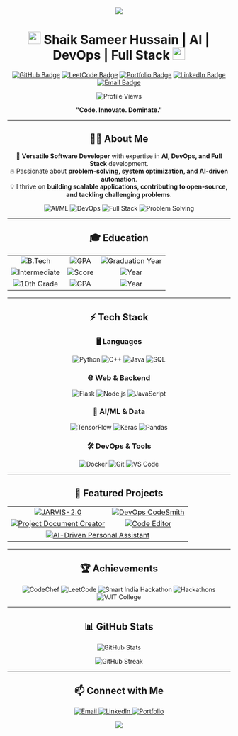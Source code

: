 <div align="center">
   <img src="https://readme-typing-svg.herokuapp.com/?lines=Welcome+to+Shaik+Sameer+Hussain's+Profile!;AI+|+DevOps+|+Full+Stack+Developer;Innovator+and+Problem+Solver&center=true&width=380&height=45">
</div>

<h1 align="center">
  <img src="https://media.giphy.com/media/hvRJCLFzcasrR4ia7z/giphy.gif" width="28">
  Shaik Sameer Hussain | AI | DevOps | Full Stack
  <img src="https://media.giphy.com/media/hvRJCLFzcasrR4ia7z/giphy.gif" width="28">
</h1>

<p align="center">
  <a href="https://github.com/Sameerq7"><img src="https://img.shields.io/github/followers/Sameerq7?label=Followers&style=social" alt="GitHub Badge"></a>
  <a href="https://leetcode.com/Sameerq7"><img src="https://img.shields.io/badge/LeetCode-1500%2B-orange?style=flat-square&logo=LeetCode" alt="LeetCode Badge"></a>
  <a href="https://shaiksameerhussain.vercel.app"><img src="https://img.shields.io/badge/Portfolio-Live-success?style=flat-square&logo=Vercel" alt="Portfolio Badge"></a>
  <a href="https://www.linkedin.com/in/shaik-sameer-hussain-b88323250/"><img src="https://img.shields.io/badge/LinkedIn-Connect-blue?style=flat-square&logo=Linkedin" alt="LinkedIn Badge"></a>
  <a href="mailto:shaiksameerhussain2104@gmail.com"><img src="https://img.shields.io/badge/Email-Contact-red?style=flat-square&logo=Gmail" alt="Email Badge"></a>
</p>

<p align="center">
  <img src="https://komarev.com/ghpvc/?username=Sameerq7&label=Profile%20Views&color=0e75b6&style=flat-square" alt="Profile Views">
</p>

<p align="center">
  <b>"Code. Innovate. Dominate."</b>
</p>

<hr>

<h2 align="center">👨‍💻 About Me</h2>

<p align="center">
  🚀 <b>Versatile Software Developer</b> with expertise in <b>AI, DevOps, and Full Stack</b> development.<br>
  🔥 Passionate about <b>problem-solving, system optimization, and AI-driven automation</b>.<br>
  💡 I thrive on <b>building scalable applications, contributing to open-source, and tackling challenging problems</b>.
</p>

<p align="center">
  <img src="https://img.shields.io/badge/AI%2FML-Expert-blue?style=for-the-badge" alt="AI/ML">
  <img src="https://img.shields.io/badge/DevOps-Enthusiast-orange?style=for-the-badge" alt="DevOps">
  <img src="https://img.shields.io/badge/Full%20Stack-Developer-green?style=for-the-badge" alt="Full Stack">
  <img src="https://img.shields.io/badge/Problem%20Solving-Master-red?style=for-the-badge" alt="Problem Solving">
</p>

<hr>

<h2 align="center">🎓 Education</h2>

<table align="center">
  <tr>
    <td align="center"><img src="https://img.shields.io/badge/CMR%20Technical%20Campus-B.Tech%20CSE-blue?style=for-the-badge" alt="B.Tech"></td>
    <td align="center"><img src="https://img.shields.io/badge/GPA-9.4%2F10-success?style=for-the-badge" alt="GPA"></td>
    <td align="center"><img src="https://img.shields.io/badge/Graduation-2026-yellow?style=for-the-badge" alt="Graduation Year"></td>
  </tr>
  <tr>
    <td align="center"><img src="https://img.shields.io/badge/Intermediate-MPC-blue?style=for-the-badge" alt="Intermediate"></td>
    <td align="center"><img src="https://img.shields.io/badge/Score-97.7%2F100-success?style=for-the-badge" alt="Score"></td>
    <td align="center"><img src="https://img.shields.io/badge/Year-2022-yellow?style=for-the-badge" alt="Year"></td>
  </tr>
  <tr>
    <td align="center"><img src="https://img.shields.io/badge/10th%20Grade-SSC-blue?style=for-the-badge" alt="10th Grade"></td>
    <td align="center"><img src="https://img.shields.io/badge/GPA-9.8%2F10-success?style=for-the-badge" alt="GPA"></td>
    <td align="center"><img src="https://img.shields.io/badge/Year-2020-yellow?style=for-the-badge" alt="Year"></td>
  </tr>
</table>

<hr>

<h2 align="center">⚡ Tech Stack</h2>

<h3 align="center">🖥️ Languages</h3>
<p align="center">
  <img src="https://img.shields.io/badge/Python-3776AB?style=for-the-badge&logo=python&logoColor=white" alt="Python">
  <img src="https://img.shields.io/badge/C++-00599C?style=for-the-badge&logo=c%2B%2B&logoColor=white" alt="C++">
  <img src="https://img.shields.io/badge/Java-ED8B00?style=for-the-badge&logo=java&logoColor=white" alt="Java">
  <img src="https://img.shields.io/badge/SQL-4479A1?style=for-the-badge&logo=postgresql&logoColor=white" alt="SQL">
</p>

<h3 align="center">🌐 Web & Backend</h3>
<p align="center">
  <img src="https://img.shields.io/badge/Flask-000000?style=for-the-badge&logo=flask&logoColor=white" alt="Flask">
  <img src="https://img.shields.io/badge/Node.js-43853D?style=for-the-badge&logo=node.js&logoColor=white" alt="Node.js">
  <img src="https://img.shields.io/badge/JavaScript-F7DF1E?style=for-the-badge&logo=javascript&logoColor=black" alt="JavaScript">
</p>

<h3 align="center">🤖 AI/ML & Data</h3>
<p align="center">
  <img src="https://img.shields.io/badge/TensorFlow-FF6F00?style=for-the-badge&logo=tensorflow&logoColor=white" alt="TensorFlow">
  <img src="https://img.shields.io/badge/Keras-D00000?style=for-the-badge&logo=keras&logoColor=white" alt="Keras">
  <img src="https://img.shields.io/badge/Pandas-150458?style=for-the-badge&logo=pandas&logoColor=white" alt="Pandas">
</p>

<h3 align="center">🛠 DevOps & Tools</h3>
<p align="center">
  <img src="https://img.shields.io/badge/Docker-2496ED?style=for-the-badge&logo=docker&logoColor=white" alt="Docker">
  <img src="https://img.shields.io/badge/Git-F05032?style=for-the-badge&logo=git&logoColor=white" alt="Git">
  <img src="https://img.shields.io/badge/VS_Code-007ACC?style=for-the-badge&logo=visual-studio-code&logoColor=white" alt="VS Code">
</p>

<hr>

<h2 align="center">🚀 Featured Projects</h2>

<table align="center">
  <tr>
    <td align="center">
      <a href="https://github.com/Sameerq7/JARVIS-2.0">
        <img src="https://github-readme-stats.vercel.app/api/pin/?username=Sameerq7&repo=JARVIS-2.0&theme=radical" alt="JARVIS-2.0">
      </a>
    </td>
    <td align="center">
      <a href="https://github.com/Sameerq7/DevOpsCodeSmith-with-MultiLingual-Support">
        <img src="https://github-readme-stats.vercel.app/api/pin/?username=Sameerq7&repo=DevOpsCodeSmith-with-MultiLingual-Support&theme=radical" alt="DevOps CodeSmith">
      </a>
    </td>
  </tr>
  <tr>
    <td align="center">
      <a href="https://github.com/Sameerq7/Project-Document-Creator">
        <img src="https://github-readme-stats.vercel.app/api/pin/?username=Sameerq7&repo=Project-Document-Creator&theme=radical" alt="Project Document Creator">
      </a>
    </td>
    <td align="center">
      <a href="https://github.com/Sameerq7/Code-Editor">
        <img src="https://github-readme-stats.vercel.app/api/pin/?username=Sameerq7&repo=Code-Editor&theme=radical" alt="Code Editor">
      </a>
    </td>
  </tr>
  <tr>
    <td align="center" colspan="2">
      <a href="https://github.com/Sameerq7/AI-Driven-Comprehensive-Personal-Assistance-and-Development">
        <img src="https://github-readme-stats.vercel.app/api/pin/?username=Sameerq7&repo=AI-Driven-Comprehensive-Personal-Assistance-and-Development&theme=radical" alt="AI-Driven Personal Assistant">
      </a>
    </td>
  </tr>
</table>

<hr>

<h2 align="center">🏆 Achievements</h2>

<p align="center">
  <img src="https://img.shields.io/badge/CodeChef-2%20Star%20Coder-orange?style=for-the-badge&logo=codechef" alt="CodeChef">
  <img src="https://img.shields.io/badge/LeetCode-1500%2B%20Rating-yellow?style=for-the-badge&logo=leetcode" alt="LeetCode">
  <img src="https://img.shields.io/badge/Smart%20India%20Hackathon-College%20Level%20Winner-blue?style=for-the-badge" alt="Smart India Hackathon">
  <img src="https://img.shields.io/badge/Hackathons-Multiple%20Finalist-green?style=for-the-badge" alt="Hackathons">
  <img src="https://img.shields.io/badge/VJIT%20College-Idea%20Submission%202nd%20Prize-red?style=for-the-badge" alt="VJIT College">
</p>

<hr>

<h2 align="center">📊 GitHub Stats</h2>

<p align="center">
  <img src="https://github-readme-stats.vercel.app/api?username=Sameerq7&show_icons=true&theme=radical" alt="GitHub Stats">
</p>

<p align="center">
  <img src="https://github-readme-streak-stats.herokuapp.com/?user=Sameerq7&theme=radical" alt="GitHub Streak">
</p>

<hr>

<h2 align="center">📫 Connect with Me</h2>

<p align="center">
  <a href="mailto:shaiksameerhussain2104@gmail.com">
    <img src="https://img.shields.io/badge/Email-Contact-red?style=for-the-badge&logo=gmail" alt="Email">
  </a>
  <a href="https://www.linkedin.com/in/shaik-sameer-hussain-b88323250/">
    <img src="https://img.shields.io/badge/LinkedIn-Connect-blue?style=for-the-badge&logo=linkedin" alt="LinkedIn">
  </a>
  <a href="https://shaiksameerhussain.vercel.app">
    <img src="https://img.shields.io/badge/Portfolio-Visit-success?style=for-the-badge&logo=vercel" alt="Portfolio">
  </a>
</p>

<div align="center">
  <img src="https://readme-typing-svg.herokuapp.com/?lines=Thanks+for+visiting!;Let's+build+something+amazing+together!&center=true&width=380&height=45">
</div>
